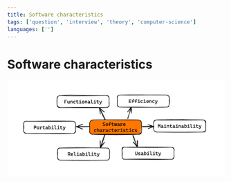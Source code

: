 ```yaml
---
title: Software characteristics
tags: ['question', 'interview', 'theory', 'computer-science']
languages: ['']
---
```

# Software characteristics
![Software characteristics](https://raw.githubusercontent.com/AndersDeath/holy-theory/main/images/07-software-characteristics.png)
